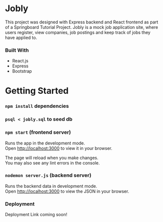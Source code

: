 # Jobly
This project was designed with Express backend and React frontend as part of a Springboard Tutorial Project.
Jobly is a mock job application site, where users register, view companies, job postings and keep track of jobs they have applied to. 

### Built With
* React.js
* Express
* Bootstrap


# Getting Started
### `npm install` dependencies

### `psql < jobly.sql` to seed db

### `npm start` (frontend server)
Runs the app in the development mode.\
Open [http://localhost:3000](http://localhost:3000) to view it in your browser.

The page will reload when you make changes.\
You may also see any lint errors in the console.

### `nodemon server.js` (backend server)
Runs the backend data in development mode.\
Open [http://localhost:3000](http://localhost:3000) to view the JSON in your browser.

### Deployment
Deployment Link coming soon!

